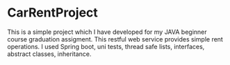 # CarRentProject
This is a simple project which I have developed for my JAVA beginner course graduation assigment. 
This restful web service provides simple rent operations.
I used Spring boot, uni tests, thread safe lists, interfaces, abstract classes, inheritance.
